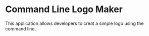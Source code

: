 # Command Line Logo Maker
This application allows developers to creat a simple logo using the command line.
